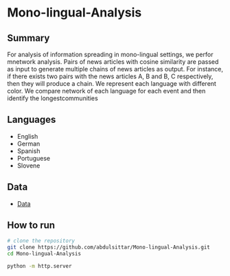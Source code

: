 # Mono-lingual-Analysis

## Summary
For  analysis  of  information  spreading  in  mono-lingual  settings,  we  perfor mnetwork analysis. Pairs of news articles with cosine similarity are passed as input to generate multiple chains of news articles as output. For instance, if there exists two pairs with the news articles A, B and B, C respectively, then they will produce a chain. We  represent each language with different color. We compare network  of  each  language  for  each  event  and  then  identify  the  longestcommunities

## Languages
- English
- German
- Spanish
- Portuguese
- Slovene

## Data
- [Data](https://zenodo.org/record/4117411)

## How to run
``` bash
# clone the repository
git clone https://github.com/abdulsittar/Mono-lingual-Analysis.git
cd Mono-lingual-Analysis

python -m http.server
```

